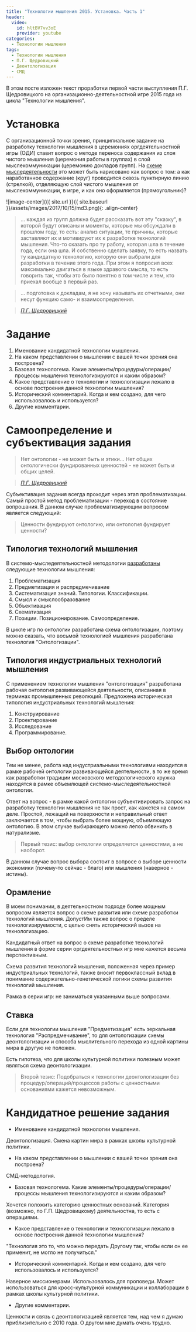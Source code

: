 ```yaml
---
title: "Технологии мышления 2015. Установка. Часть 1"
header:
  video:
    id: hltBV7vv3oE
    provider: youtube
categories:
  - Технологии мышления
tags:
  - Технологии мышления
  - П.Г. Щедровицкий
  - Деонтологизация
  - СМД
---
```


В этом посте изложен текст проработки первой части выступления П.Г. Щедровицкого на организационно-деятельностной игре 2015 года из цикла "Технологии мышления".  


# Установка

С организационной точки зрения, принципиальное задание на разработку технологии мышления в церемониях оргдеятельностной игры (ОДИ) ставит вопрос о методе переноса содержания из слоя чистого мышления (церемония работы в группах) в слой мыслекоммуникации (церемонию докладов групп). На [схеме мыследеятельности](http://www.fondgp.ru/gp/biblio/rus/57) это может быть нарисовано как вопрос о том: а как наработанное содержание (круг) проводится сквозь пунктирную линию (стрелкой), отделяющую слой чистого мышления от мыслекоммуникации, в игре, и как оно оформляется (прямоугольник)? 

![image-center]({{ site.url }}{{ site.baseurl }}/assets/images/2017/10/15/md3.png){: .align-center}

> ... каждая из групп должна будет рассказать вот эту "сказку", в которой будут описаны и моменты, которые мы обсуждали в прошлом году, то есть: анализ ситуации, те причины, которые заставляют их и мотивируют их к разработке технологий мышления. Что-то сказать про ту работу, которая шла в течение года, если она шла. И собственно сделать заявку, то есть назвать ту кандидатную технологию, которую они выбрали для разработки в течение этого года. При этом я попросил всех максимально двигаться в языке здравого смысла, то есть говорить так, чтобы это было понятно в том числе и тем, кто приехал вообще в первый раз.  
 
> ... подготовка к докладам, я не хочу называть их отчетными, они несут функцию само- и взаимоопределения.
 
> <cite><a href="https://www.facebook.com/petr.shchedrovitskiy">П.Г. Щедровицкий</a></cite>


# Задание

1. Именование кандидатной технологии мышления. 
2. На каком представлении о мышлении с вашей точки зрения она построена? 
3. Базовая технологема. Какие элементы/процедуры/операции/процессы мышления технологизируются и каким образом?
4. Какое представление о технологии и технологизации лежало в основе построения данной технологии мышления? 
5. Исторический комментарий. Когда и кем создано, для чего использовалось и используется?
6. Другие комментарии.  


# Самоопределение и субъективация задания

> Нет онтологии - не может быть и этики... Нет общих онтологически фундированных ценностей - не может быть и общих целей. 

> <cite><a href="http://fondgp.ru/projects/jointly/school/11">П.Г. Щедровицкий</a></cite> 

Субъективация задания всегда проходит через этап проблематизации. Самый простой метод проблематизации - переход в состояние вопрошания. В данном случае проблематизирующим вопросом является следующий:
 
> Ценности фундируют онтологию, или онтология фундирует ценности?


## Типология технологий мышления

В системо-мыследеятельностной методологии [разработаны](http://www.fondgp.ru/projects/jointly/school/2) следующие технологии мышления: 

1. Проблематизация
2. Предметизация и распредмечивание
3. Систематизация знаний. Типологии. Классификации. 
4. Смысл и смыслообразование
5. Объективация
6. Схематизация
7. Позиции. Позиционирование. Самоопределение. 

В цикле игр по онтологии разработана схема онтологизации, поэтому можно сказать, что восьмой технологией мышления разработана технология "Онтологизации".

## Типология индустриальных технологий мышления

С применением технологии мышления "онтологизация" разработана рабочая онтология развивающейся деятельности, описанная в терминах промышленных революций. Предложена историческая типология индустриальных технологий мышления:
 
1. Конструирование 
2. Проектирование 
3. Исследование
4. Программирование. 


## Выбор онтологии

Тем не менее, работа над индустриальными технологиями находится в рамке рабочей онтологии развивающейся деятельности, в то же время как разработки традиции московского методологического кружка находятся в рамке объемлющей системо-мыследеятельностной онтологии. 

Ответ на вопрос - в рамке какой онтологии субъективировать запрос на разработку технологии мышления не так прост, как кажется на самом деле. Простой, лежащий на поверхности и неправильный ответ заключается в том, чтобы выбрать более мощную, объемлющую онтологию. В этом случае выбирающего можно легко обвинить в натурализме. 

> Первый тезис: выбор онтологии определяется ценностями, а не наоборот. 
  
В данном случае вопрос выбора состоит в вопросе о выборе ценности экономики (почему-то сейчас - благо) или мышления (наверное - истины). 
  
  
## Орамление

В моем понимании, в деятельностном подходе более мощным вопросом является вопрос о схеме развития или схеме разработки технологий мышления. ДопустИм также вопрос о пределе технологизируемости, с целью снять исторический вызов на технологизацию. 
 
Кандидатный ответ на вопрос о схеме разработке технологий мышления в форме серии оргдеятельностных игр мне кажется весьма перспективным. 
 
Схема развития технологий мышления, положенная через пример индустриальных технологий, также вносит первоклассный вклад в понимание содержательно-генетической логики схемы развития технологий мышления. 
 
Рамка в серии игр: не заниматься указанными выше вопросами. 


## Ставка

Если для технологии мышления "Предметизация" есть зеркальная технология "Распредмечивание", то для онтологизации схемы деонтологизации и способа мыслительного перехода из одной картины мира в другую не положен. 

Есть гипотеза, что для школы культурной политики полезным может являться схема деонтологизации. 

> Второй тезис: Подобраться к технологии деонтологизации без процедур/операций/процессов работы с ценностными основаниями кажется невозможным. 
 
 
# Кандидатное решение задания

- Именование кандидатной технологии мышления. 

Деонтологизация. Смена картин мира в рамках школы культурной политики.
 
- На каком представлении о мышлении с вашей точки зрения она построена?

СМД-методология.
 
- Базовая технологема. Какие элементы/процедуры/операции/процессы мышления технологизируются и каким образом?

Хочется положить категорию ценностных оснований. Категория (возможно, по Г.П. Щедровицкому) деятельностна, то есть с операциями.
 
- Какое представление о технологии и технологизации лежало в основе построения данной технологии мышления? 

"Технология это то, что можно передать Другому так, чтобы если он ее применит, не могло не получиться."

- Исторический комментарий. Когда и кем создано, для чего использовалось и используется?

Наверное миссионерами. Использовалось для проповеди. Может использоваться для кросс-культурной коммуникации и коллаборации в рамках школы культурной политики.
 
- Другие комментарии.  

Ценности и связь с деонтологизацией является тем, над чем я думаю приблизительно с 2010 года. О другом мне думать очень трудно. 